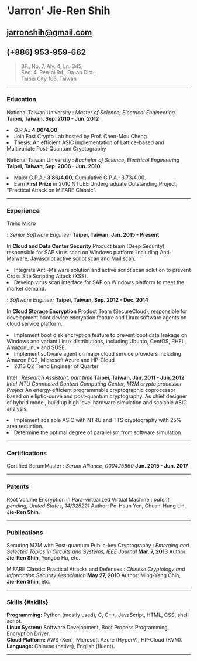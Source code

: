 # 'Jarron' Jie-Ren Shih
## [jarronshih@gmail.com](jarronshih@gmail.com)
## (+886) 953-959-662

> 3F., No. 7, Aly. 4, Ln. 345, 
> <br />
> Sec. 4, Ren-ai Rd., Da-an Dist., 
> <br />
> Taipei City 106, Taiwan


<!-- ------

### Objective
  To obtain a Software Developer position with my expertise in security software development to increase company's productivity and safty.
 -->

------

### Education

National Taiwan University 
: *Master of Science, Electrical Engineering*  __Taipei, Taiwan, Sep. 2010 - Jun. 2012__ 
  <li>G.P.A.: <b>4.00/4.00</b>.</li>
  <li>Join Fast Crypto Lab hosted by Prof. Chen-Mou Cheng.</li>
  <li>Thesis: An efficient ASIC implementation of Lattice-based and Multivariate Post-Quantum Cryptography</li>

National Taiwan University 
: *Bachelor of Science, Electrical Engineering* __Taipei, Taiwan, Sep. 2006 - Jun. 2010__
  <li>Major G.P.A.: <b>3.86/4.00</b>, Cumulative G.P.A.: 3.73/4.00.</li>
  <li>Earn <b>First Prize</b> in 2010 NTUEE Undergraduate Outstanding Project, "Practical Attack on MIFARE Classic".</li>

------

### Experience

Trend Micro

: *Senior Software Engineer*  __Taipei, Taiwan, Jan. 2015 - Present__
  <!-- Provides advanced server security for physical, virtual, and cloud servers with both agentless and agent-based deployment options. -->
  In <b>Cloud and Data Center Security</b> Product team (Deep Security), responsible for SAP virus scan on Windows platform, including Anti-Malware, Javascript active script scan and Mail scan.
  <li>Integrate Anti-Malware solution and active script scan solution to prevent Cross Site Scripting Attack (XSS).</li>
  <li>Develop virus scan interface for SAP on Windows platform to meet the market demand.</li>


: *Software Engineer*  __Taipei, Taiwan, Sep. 2012 - Dec. 2014__
  <!-- Provides data protection for cloud and virtual environments by encryption and policy-based key management.  -->
  In <b>Cloud Storage Encryption</b> Product Team (SecureCloud), responsible for development boot device encryption feature and Linux software agents on cloud service platform.
  <li>Implement boot disk encryption feature to prevent boot data leakage on Windows and variant Linux distributions, including Ubunto, CentOS, RHEL, AmazonLinux and SUSE.</li>
  <li>Implement software agent on major cloud service providers including Amazon EC2, Microsoft Azure and HP-Cloud</li>
  <!-- <li>Maintain Linux device driver for product.</li> -->
  <li>2013 Q2 Trend Engineer of Quarter</li>


Intel
: *Research Assistant, part time*  __Taipei, Taiwan, Jan. 2011 - Jun. 2012__
  <em>Intel-NTU Connected Context Computing Center, M2M crypto processor Project</em>
  An energy-efficient programmable cryptographic coprocessor based on elliptic-curve and post-quantum cryptography. As chief designer of hybrid model, build up high level hardware simulation and scalable ASIC analysis.
  <li>Implement scalable ASIC with NTRU and TTS cryptography with 25% area reduction.</li>
  <li>Determine the optimal degree of parallelism from software simulation</li>


------

### Certifications

Certified ScrumMaster
: *Scrum Alliance, 000425860*  __Jun. 2015 - Jun. 2017__


------

### Patents

Root Volume Encryption in Para-virtualized Virtual Machine
: *patent pending, United States, 14/325221*
Author: Po-Hsun Yen, Chuan-Hung Lin, <b>Jie-Ren Shih</b>.
<!--   The present invention is directed to achieve root volume encryption in a para-virtualized virtual machine.
  By inserting decryption function in boot code, we can decrypt root volume before enter initrd. -->

------

### Publications

Securing M2M with Post-quantum Public-key Cryptography
: *Emerging and Selected Topics in Circuits and Systems, IEEE Journal*  __Mar. 7, 2013__
Author: <b>Jie-Ren Shih</b>, Yongbo Hu, etc.

MIFARE Classic: Practical Attacks and Defenses
: *Chinese Cryptology and Information Security Association*  __May 27, 2010__
Author: Ming-Yang Chih, <b>Jie-Ren Shih</b>, etc.
<!-- A practical experience with RFID security
: *Mobile Data Management: Systems, Services and Middleware, IEEE*
  __May 18, 2009__ -->

------


### Skills {#skills}

  **Programming:** Python (mostly used), C, C++, JavaScript, HTML, CSS, shell script.
  <br />
  **Linux System:** Software Development, Boot Process Programming, Encryption Driver.
  <br />
  **Cloud Platform:** AWS (Xen), Microsoft Azure (HyperV), HP-Cloud (KVM).
  <br />
  **Language:** Chinese (native), English (fluent).

------
